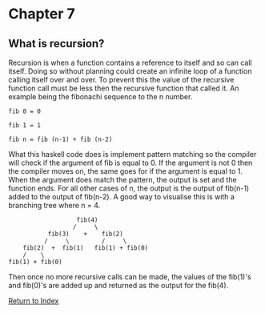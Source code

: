 # Chapter 7 
## What is recursion?
Recursion is when a function contains a reference to itself and so can call itself. Doing so without planning could create an infinite loop of a function calling itself over and over. To prevent this the value of the recursive function call must be less then the recursive function that called it. An example being the fibonachi sequence to the n number. 

`fib 0 = 0`

`fib 1 = 1`

`fib n = fib (n-1) + fib (n-2)`

What this haskell code does is implement pattern matching so the compiler will check if the argument of fib is equal to 0. If the argument is not 0 then the compiler moves on, the same goes for if the argument is equal to 1. When the argument does match the pattern, the output is set and the function ends. For all other cases of n, the output is the output of fib(n-1) added to the output of fib(n-2). A good way to visualise this is with a branching tree where n = 4.

                       fib(4)
                      /     \
               fib(3)    +    fib(2)
              /     \         /     \
        fib(2)  +  fib(1)   fib(1) + fib(0)
        /    \      
    fib(1) + fib(0)
    
Then once no more recursive calls can be made, the values of the fib(1)'s and fib(0)'s are added up and returned as the output for the fib(4).

[Return to Index](https://github.com/etkenned/CPSC354_Blog/blob/main/README.md)
